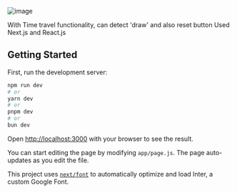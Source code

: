 ![image](https://github.com/JOY2OP/Tic-Tac-Toe/assets/77735525/78118565-4df0-4c53-832c-7ef6757847aa)

With Time travel functionality, can detect 'draw' and also reset button
Used Next.js and React.js

## Getting Started

First, run the development server:

```bash
npm run dev
# or
yarn dev
# or
pnpm dev
# or
bun dev
```

Open [http://localhost:3000](http://localhost:3000) with your browser to see the result.

You can start editing the page by modifying `app/page.js`. The page auto-updates as you edit the file.

This project uses [`next/font`](https://nextjs.org/docs/basic-features/font-optimization) to automatically optimize and load Inter, a custom Google Font.

